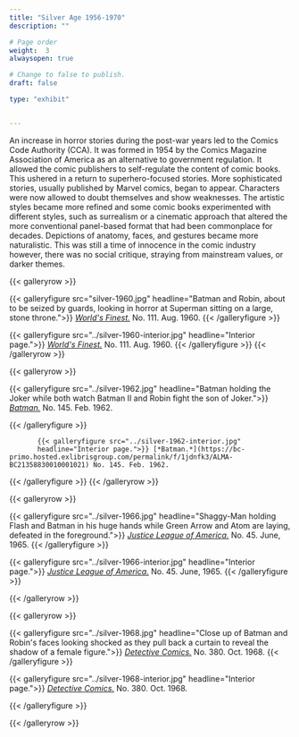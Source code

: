 ```yaml
---
title: "Silver Age 1956-1970"
description: ""

# Page order
weight:  3
alwaysopen: true

# Change to false to publish.
draft: false

type: "exhibit"


---
```


An increase in horror stories during the post-war years led to the Comics Code Authority (CCA). It was formed in 1954 by the Comics Magazine Association of America as an alternative to government regulation. It allowed the comic publishers to self-regulate the content of comic books. This ushered in a return to superhero-focused stories. More sophisticated stories, usually published by Marvel comics, began to appear. Characters were now allowed to doubt themselves and show weaknesses. The artistic styles became more refined and some comic books experimented with different styles, such as surrealism or a cinematic approach that altered the more conventional panel-based format that had been commonplace for decades. Depictions of anatomy, faces, and gestures became more naturalistic. This was still a time of innocence in the comic industry however, there was no social critique, straying from mainstream values, or darker themes.



{{< galleryrow >}}

{{< galleryfigure src="silver-1960.jpg"
           headline="Batman and Robin, about to be seized by guards, looking in horror at Superman sitting on a large, stone throne.">}} [*World's Finest.*](https://bc-primo.hosted.exlibrisgroup.com/permalink/f/1jdnfk3/ALMA-BC21349807970001021) No. 111. Aug. 1960.
{{< /galleryfigure >}}

{{< galleryfigure src="../silver-1960-interior.jpg"
           headline="Interior page.">}} [*World's Finest.*](https://bc-primo.hosted.exlibrisgroup.com/permalink/f/1jdnfk3/ALMA-BC21349807970001021) No. 111. Aug. 1960.
{{< /galleryfigure >}}
{{< /galleryrow >}}

{{< galleryrow >}}

{{< galleryfigure src="../silver-1962.jpg"
           headline="Batman holding the Joker while both watch Batman II and Robin fight the son of Joker.">}} [*Batman.*](https://bc-primo.hosted.exlibrisgroup.com/permalink/f/1jdnfk3/ALMA-BC21358830010001021) No. 145. Feb. 1962.
		   
{{< /galleryfigure >}}
		   
		   {{< galleryfigure src="../silver-1962-interior.jpg"
           headline="Interior page.">}} [*Batman.*](https://bc-primo.hosted.exlibrisgroup.com/permalink/f/1jdnfk3/ALMA-BC21358830010001021) No. 145. Feb. 1962.
{{< /galleryfigure >}}
{{< /galleryrow >}}




{{< galleryrow >}}

{{< galleryfigure src="../silver-1966.jpg"
           headline="Shaggy-Man holding Flash and Batman in his huge hands while Green Arrow and Atom are laying, defeated in the foreground.">}} [*Justice League of America.*](https://bc-primo.hosted.exlibrisgroup.com/permalink/f/1jdnfk3/ALMA-BC21365413440001021) No. 45. June, 1965.
{{< /galleryfigure >}}

{{< galleryfigure src="../silver-1966-interior.jpg"
           headline="Interior page.">}} [*Justice League of America.*](https://bc-primo.hosted.exlibrisgroup.com/permalink/f/1jdnfk3/ALMA-BC21365413440001021) No. 45. June, 1965.
{{< /galleryfigure >}}



{{< /galleryrow >}}


{{< galleryrow >}}



{{< galleryfigure src="../silver-1968.jpg"
           headline="Close up of Batman and Robin's faces looking shocked as they pull back a curtain to reveal the shadow of a female figure.">}} [*Detective Comics.*](https://bc-primo.hosted.exlibrisgroup.com/permalink/f/1jdnfk3/ALMA-BC21372590280001021) No. 380. Oct. 1968.
{{< /galleryfigure >}}	   
		   
{{< galleryfigure src="../silver-1968-interior.jpg"
           headline="Interior page.">}} [*Detective Comics.*](https://bc-primo.hosted.exlibrisgroup.com/permalink/f/1jdnfk3/ALMA-BC21372590280001021) No. 380. Oct. 1968.
		   
{{< /galleryfigure >}}

{{< /galleryrow >}}